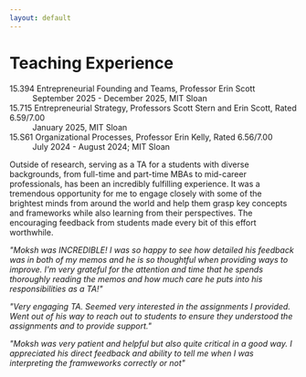 ```yaml
---
layout: default
---
```


# Teaching Experience

<dl>
   <dt> 15.394 Entrepreneurial Founding and Teams, Professor Erin Scott </dt>
      <dd> September 2025 - December 2025, MIT Sloan </dd>
   <dt> 15.715 Entrepreneurial Strategy, Professors Scott Stern and Erin Scott, Rated 6.59/7.00 </dt>
      <dd> January 2025, MIT Sloan </dd>
   <dt> 15.S61 Organizational Processes, Professor Erin Kelly, Rated 6.56/7.00 </dt>
      <dd> July 2024 - August 2024; MIT Sloan </dd>
</dl>

Outside of research, serving as a TA for a students with diverse backgrounds, from full-time and part-time MBAs to mid-career professionals, has been an incredibly fulfilling experience. It was a tremendous opportunity for me to engage closely with some of the brightest minds from around the world and help them grasp key concepts and frameworks while also learning from their perspectives. The encouraging feedback from students made every bit of this effort worthwhile. 

*"Moksh was INCREDIBLE! I was so happy to see how detailed his feedback was in both of my memos and he is so thoughtful when providing ways to improve. I'm very grateful for the attention and time that he spends thoroughly reading the memos and how much care he puts into his responsibilities as a TA!"*

*"Very engaging TA. Seemed very interested in the assignments I provided. Went out of his way to reach out to students to ensure they understood the assignments and to provide support."*

*"Moksh was very patient and helpful but also quite critical in a good way. I appreciated his direct feedback and ability to tell me when I was interpreting the framweworks correctly or not"*


